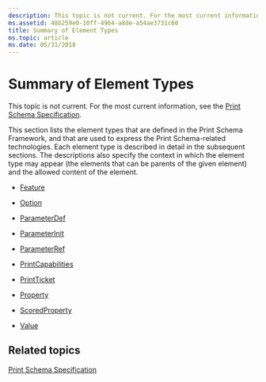 ```yaml
---
description: This topic is not current. For the most current information, see the Print Schema Specification.
ms.assetid: 48b259e0-10ff-4964-a8de-a54ae3731c60
title: Summary of Element Types
ms.topic: article
ms.date: 05/31/2018
---
```


# Summary of Element Types

This topic is not current. For the most current information, see the [Print Schema Specification](https://download.microsoft.com/download/D/E/C/DECA6E6B-3E81-48E7-B7EF-6D92A547D03C/print-schema-spec-2-0.zip).

This section lists the element types that are defined in the Print Schema Framework, and that are used to express the Print Schema-related technologies. Each element type is described in detail in the subsequent sections. The descriptions also specify the context in which the element type may appear (the elements that can be parents of the given element) and the allowed content of the element.

-   [Feature](feature.md)

-   [Option](option.md)

-   [ParameterDef](parameterdef.md)

-   [ParameterInit](parameterinit.md)

-   [ParameterRef](parameterref.md)

-   [PrintCapabilities](printcapabilities.md)

-   [PrintTicket](printticket.md)

-   [Property](property.md)

-   [ScoredProperty](scoredproperty.md)

-   [Value](value.md)

## Related topics

<dl> <dt>

[Print Schema Specification](https://download.microsoft.com/download/D/E/C/DECA6E6B-3E81-48E7-B7EF-6D92A547D03C/print-schema-spec-2-0.zip)
</dt> </dl>

 

 



